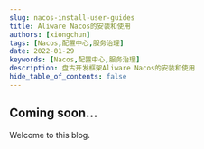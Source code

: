 ```yaml
---
slug: nacos-install-user-guides
title: Aliware Nacos的安装和使用
authors: [xiongchun]
tags: [Nacos,配置中心,服务治理]
date: 2022-01-29
keywords: [Nacos,配置中心,服务治理]
description: 盘古开发框架Aliware Nacos的安装和使用
hide_table_of_contents: false
---
```


## Coming soon...

Welcome to this blog. 

<!--truncate-->


